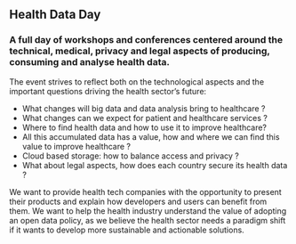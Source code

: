 ## Health Data Day

### A full day of workshops and conferences centered around the technical, medical, privacy and legal aspects of producing, consuming and analyse health data.

The event strives to reflect both on the technological aspects and the important questions driving the health sector’s future:

 -  What changes will big data and data analysis bring to healthcare ?
 -  What changes can we expect for patient and healthcare services ?
 -  Where to find health data and how to use it to improve healthcare?
 -  All this accumulated data has a value, how and where we can find this value to improve healthcare ?
 -  Cloud based storage: how to balance access and privacy ?
 -  What about legal aspects, how does each country secure its health data ?

We want to provide health tech companies with the opportunity to present their products and explain how developers and users can benefit from them. We want to help the health industry understand the value of adopting an open data policy, as we believe the health sector needs a paradigm shift if it wants to develop more sustainable and actionable solutions.

